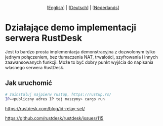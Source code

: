 <p align="center">
   [<a href="README.md">English</a>] | [<a href="README-DE.md">Deutsch</a>] | [<a href="README-NL.md">Nederlands</a>]<br>
</p>

# Działające demo implementacji serwera RustDesk
Jest to bardzo prosta implementacja demonstracyjna z dozwolonym tylko jednym połączeniem, bez tłumaczenia NAT, trwałości, szyfrowania i innych zaawansowanych funkcji. Może to być dobry punkt wyjścia do napisania własnego serwera RustDesk.

## Jak uruchomić
```bash
# zainstaluj najpierw rustup, https://rustup.rs/
IP=<publiczny adres IP tej maszyny> cargo run
```

https://rustdesk.com/blog/id-relay-set/

https://github.com/rustdesk/rustdesk/issues/115
